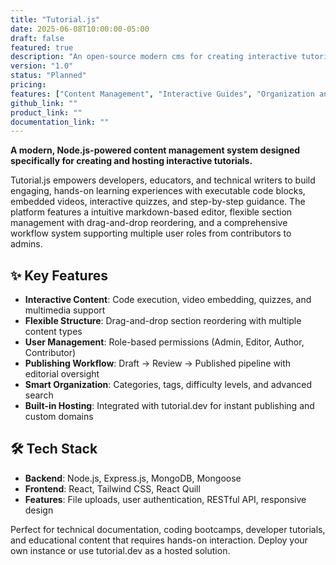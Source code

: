 ```yaml
---
title: "Tutorial.js"
date: 2025-06-08T10:00:00-05:00
draft: false
featured: true
description: "An open-source modern cms for creating interactive tutorials and guides for web applications."
version: "1.0"
status: "Planned"
pricing: 
features: ["Content Management", "Interactive Guides", "Organization and Discovery", "Multi-Language Support", "Customizable Themes", "User Management and Roles"]
github_link: ""
product_link: ""
documentation_link: ""
---
```


**A modern, Node.js-powered content management system designed specifically for creating and hosting interactive tutorials.**

Tutorial.js empowers developers, educators, and technical writers to build engaging, hands-on learning experiences with executable code blocks, embedded videos, interactive quizzes, and step-by-step guidance. The platform features a intuitive markdown-based editor, flexible section management with drag-and-drop reordering, and a comprehensive workflow system supporting multiple user roles from contributors to admins.

## ✨ Key Features
- **Interactive Content**: Code execution, video embedding, quizzes, and multimedia support
- **Flexible Structure**: Drag-and-drop section reordering with multiple content types
- **User Management**: Role-based permissions (Admin, Editor, Author, Contributor)
- **Publishing Workflow**: Draft → Review → Published pipeline with editorial oversight
- **Smart Organization**: Categories, tags, difficulty levels, and advanced search
- **Built-in Hosting**: Integrated with tutorial.dev for instant publishing and custom domains

## 🛠 Tech Stack
- **Backend**: Node.js, Express.js, MongoDB, Mongoose
- **Frontend**: React, Tailwind CSS, React Quill
- **Features**: File uploads, user authentication, RESTful API, responsive design

Perfect for technical documentation, coding bootcamps, developer tutorials, and educational content that requires hands-on interaction. Deploy your own instance or use tutorial.dev as a hosted solution.
